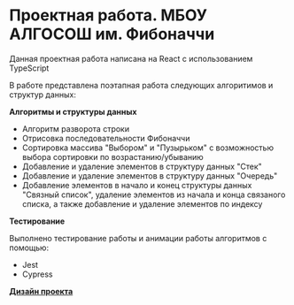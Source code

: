 # Проектная работа. МБОУ АЛГОСОШ им. Фибоначчи

Данная проектная работа написана на React с использованием TypeScript

В работе представлена поэтапная работа следующих алгоритимов и структур данных:

**Алгоритмы и структуры данных**

- Алгоритм разворота строки
- Отрисовка последовательности Фибоначчи
- Сортировка массива "Выбором" и "Пузырьком" с возможностью выбора сортировки по возрастанию/убыванию
- Добавление и удаление элементов в структуру данных "Стек"
- Добавление и удаление элементов в структуру данных "Очередь"
- Добавление элементов в начало и конец структуры данных "Связный список", удаление элементов из начала и конца связаного списка, а также добавление и удаление элементов по индексу

**Тестирование**

Выполнено тестирование работы и анимации работы алгоритмов с помощью:

- Jest
- Cypress

[**Дизайн проекта**](https://www.figma.com/file/RIkypcTQN5d37g7RRTFid0/Algososh_external_link?node-id=0%3A1)
